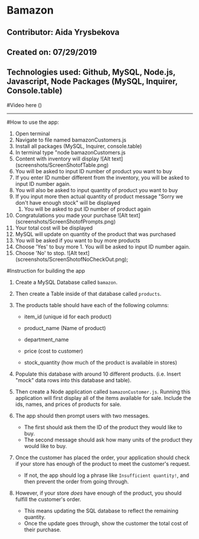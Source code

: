# Bamazon
Contributor: Aida Yrysbekova
---------
Created on: 07/29/2019
---------
Technologies used: Github, MySQL, Node.js, Javascript, Node Packages (MySQL, Inquirer, Console.table)
-----------------------------
#Video here ()

-----------------------------
#How to use the app:
1. Open terminal
2. Navigate to file named bamazonCustomers.js
3. Install all packages (MySQL, Inquirer, console.table)
4. In terminal type "node bamazonCustomers.js
5. Content with inventory will display 
![Alt text] (screenshots/ScreenShotofTable.png)
6. You will be asked to input ID number of product you want to buy
  1. If you enter ID number different from the inventory, you will be asked to input ID number again. 
7. You will also be asked to input quantity of product you want to buy
  1. If you input more then actual quantity of product message "Sorry we don't have enough stock" will be displayed
     1. You will be asked to put ID number of product again
8. Congratulations you made your purchase
![Alt text] (screenshots/ScreenShotofPrompts.png)
9. Your total cost will be displayed
10. MySQL will update on quantity of the product that was purchased
11. You will be asked if you want to buy more products
  1. Choose 'Yes' to buy more
    1. You will be asked to input ID number again.
  2. Choose 'No' to stop.
  ![Alt text] (screenshots/ScreenShotofNoCheckOut.png);


#Instruction for building the app
1. Create a MySQL Database called `bamazon`.

2. Then create a Table inside of that database called `products`.

3. The products table should have each of the following columns:

   * item_id (unique id for each product)

   * product_name (Name of product)

   * department_name

   * price (cost to customer)

   * stock_quantity (how much of the product is available in stores)

4. Populate this database with around 10 different products. (i.e. Insert "mock" data rows into this database and table).

5. Then create a Node application called `bamazonCustomer.js`. Running this application will first display all of the items available for sale. Include the ids, names, and prices of products for sale.

6. The app should then prompt users with two messages.

   * The first should ask them the ID of the product they would like to buy.
   * The second message should ask how many units of the product they would like to buy.

7. Once the customer has placed the order, your application should check if your store has enough of the product to meet the customer's request.

   * If not, the app should log a phrase like `Insufficient quantity!`, and then prevent the order from going through.

8. However, if your store _does_ have enough of the product, you should fulfill the customer's order.
   * This means updating the SQL database to reflect the remaining quantity.
   * Once the update goes through, show the customer the total cost of their purchase.

